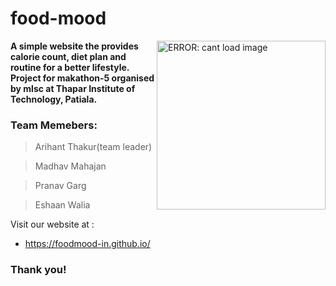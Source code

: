 # food-mood


  <img src="https://media.giphy.com/media/1wn4W0NiirVR1fUbbP/giphy.gif" align="right" width="270"
  height="auto" alt="ERROR: cant load image" />

<b>A simple website the provides calorie count, diet plan and routine for a better lifestyle.
Project for makathon-5 organised by mlsc at Thapar Institute of Technology, Patiala.</b>

### Team Memebers:

> Arihant Thakur(team leader)
  
> Madhav Mahajan
  
> Pranav Garg
  
> Eshaan Walia

Visit our website at :
- https://foodmood-in.github.io/

### Thank you!


